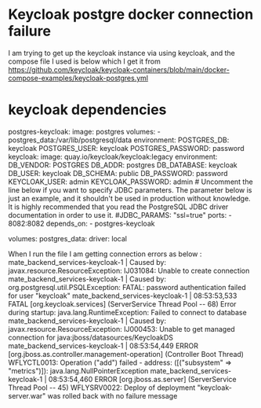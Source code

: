 
# Keycloak postgre docker connection failure

I am trying to get up the keycloak instance via using keycloak, and the compose file I used is below which I get it from
https://github.com/keycloak/keycloak-containers/blob/main/docker-compose-examples/keycloak-postgres.yml
# keycloak dependencies

  postgres-keycloak:
    image: postgres
    volumes:
      - postgres_data:/var/lib/postgresql/data
    environment:
      POSTGRES_DB: keycloak
      POSTGRES_USER: keycloak
      POSTGRES_PASSWORD: password
  keycloak:
    image: quay.io/keycloak/keycloak:legacy
    environment:
      DB_VENDOR: POSTGRES
      DB_ADDR: postgres
      DB_DATABASE: keycloak
      DB_USER: keycloak
      DB_SCHEMA: public
      DB_PASSWORD: password
      KEYCLOAK_USER: admin
      KEYCLOAK_PASSWORD: admin
      # Uncomment the line below if you want to specify JDBC parameters. The parameter below is just an example, and it shouldn't be used in production without knowledge. It is highly recommended that you read the PostgreSQL JDBC driver documentation in order to use it.
      #JDBC_PARAMS: "ssl=true"
    ports:
      - 8082:8082
    depends_on:
      - postgres-keycloak


volumes:
  postgres_data:
    driver: local

When I run the file I am getting connection errors as below :
mate_backend_services-keycloak-1           | Caused by: javax.resource.ResourceException: IJ031084: Unable to create connection
mate_backend_services-keycloak-1           | Caused by: org.postgresql.util.PSQLException: FATAL: password authentication failed for user "keycloak"
mate_backend_services-keycloak-1           | 08:53:53,533 FATAL [org.keycloak.services] (ServerService Thread Pool -- 68) Error during startup: java.lang.RuntimeException: Failed to connect to database
mate_backend_services-keycloak-1           | Caused by: javax.resource.ResourceException: IJ000453: Unable to get managed connection for java:jboss/datasources/KeycloakDS
mate_backend_services-keycloak-1           | 08:53:54,449 ERROR [org.jboss.as.controller.management-operation] (Controller Boot Thread) WFLYCTL0013: Operation ("add") failed - address: ([("subsystem" => "metrics")]): java.lang.NullPointerException
mate_backend_services-keycloak-1           | 08:53:54,460 ERROR [org.jboss.as.server] (ServerService Thread Pool -- 45) WFLYSRV0022: Deploy of deployment "keycloak-server.war" was rolled back with no failure message

        